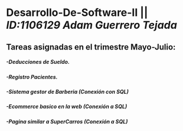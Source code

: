 # Desarrollo-De-Software-II               ||               *ID:1106129 Adam Guerrero Tejada*          

## Tareas asignadas en el trimestre Mayo-Julio: 

##### -Deducciones de Sueldo.
##### -Registro Pacientes.
##### -Sistema gestor de Barberia (Conexión con SQL)
##### -Ecommerce basico en la web (Conexión a SQL)
##### -Pagina similar a SuperCarros (Conexión a SQL)
